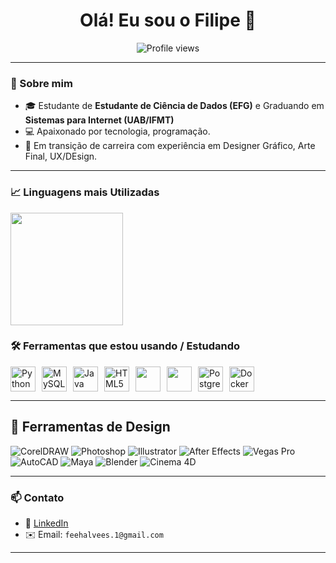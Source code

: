 <h1 align="center">Olá! Eu sou o Filipe 👋</h1>

<p align="center">
  <img src="https://komarev.com/ghpvc/?username=filipealvs&style=flat-square&color=blue" alt="Profile views" />
</p>

---

### 🧠 Sobre mim

- 🎓 Estudante de **Estudante de Ciência de Dados (EFG)** e Graduando em **Sistemas para Internet (UAB/IFMT)**
- 💻 Apaixonado por tecnologia, programação.  
- 🔧 Em transição de carreira com experiência em Designer Gráfico, Arte Final, UX/DEsign.
---

### 📈 Linguagens mais Utilizadas 

  <img height="180em" src="https://github-readme-stats.vercel.app/api/top-langs/?username=filipealvs&layout=compact&theme=radical"/>
</div>

### 🛠️ Ferramentas que estou usando / Estudando

<div style="display: flex; flex-wrap: wrap; gap: 10px;">
  <img height="40" src="https://cdn.jsdelivr.net/gh/devicons/devicon/icons/python/python-original.svg" alt="Python" title="Python"/>
  <img height="40" src="https://cdn.jsdelivr.net/gh/devicons/devicon/icons/mysql/mysql-original.svg" alt="MySQL" title="MySQL"/>
  <img height="40" src="https://cdn.jsdelivr.net/gh/devicons/devicon/icons/java/java-original.svg" alt="Java" title="Java"/>
  <img height="40" src="https://cdn.jsdelivr.net/gh/devicons/devicon/icons/html5/html5-original.svg" alt="HTML5" title="HTML5"/>
  <img src="https://cdn.jsdelivr.net/gh/devicons/devicon/icons/css3/css3-original.svg" width="40" height="40" />
  <img src="https://cdn.jsdelivr.net/gh/devicons/devicon/icons/react/react-original.svg" width="40" height="40"/>
  <img src="https://cdn.jsdelivr.net/gh/devicons/devicon/icons/postgresql/postgresql-original.svg" width="40" height="40" alt="PostgreSQL" />
  <img src="https://cdn.jsdelivr.net/gh/devicons/devicon/icons/docker/docker-original.svg" width="40" height="40" alt="Docker" />

</p>

</div>

---

## 🎨 Ferramentas de Design

![CorelDRAW](https://img.shields.io/badge/CORELDRAW-00B388?style=for-the-badge&logo=coreldraw&logoColor=white)
![Photoshop](https://img.shields.io/badge/PHOTOSHOP-31A8FF?style=for-the-badge&logo=adobephotoshop&logoColor=white)
![Illustrator](https://img.shields.io/badge/ILLUSTRATOR-FF9A00?style=for-the-badge&logo=adobeillustrator&logoColor=white)
![After Effects](https://img.shields.io/badge/AFTER%20EFFECTS-9999FF?style=for-the-badge&logo=adobeaftereffects&logoColor=white)
![Vegas Pro](https://img.shields.io/badge/VEGAS%20PRO-0091EA?style=for-the-badge&logo=sony&logoColor=white)
![AutoCAD](https://img.shields.io/badge/AUTOCAD-E2231A?style=for-the-badge&logo=autodesk&logoColor=white)
![Maya](https://img.shields.io/badge/AUTODESK%20MAYA-2F7DB3?style=for-the-badge&logo=autodesk&logoColor=white)
![Blender](https://img.shields.io/badge/BLENDER-F5792A?style=for-the-badge&logo=blender&logoColor=white)
![Cinema 4D](https://img.shields.io/badge/CINEMA%204D-011A6A?style=for-the-badge&logo=maxon&logoColor=white)


---

### 📫 Contato

- 💼 [LinkedIn](https://www.linkedin.com/in/filipe-alves-19119020b/)
- ✉️ Email: `feehalvees.1@gmail.com`

---


